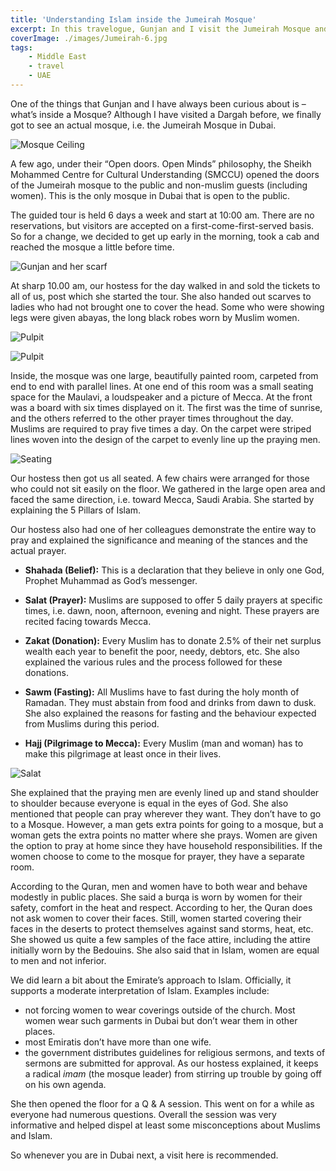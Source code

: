 ```yaml
---
title: 'Understanding Islam inside the Jumeirah Mosque'
excerpt: In this travelogue, Gunjan and I visit the Jumeirah Mosque and get a basic understanding of the tenets of Islam.
coverImage: ./images/Jumeirah-6.jpg
tags:
    - Middle East
    - travel
    - UAE
---
```


One of the things that Gunjan and I have always been curious about is – what’s inside a Mosque? Although I have visited a Dargah before, we finally got to see an actual mosque, i.e. the Jumeirah Mosque in Dubai.

![Mosque Ceiling](./images/Jumeirah-1.jpg)

A few ago, under their “Open doors. Open Minds” philosophy, the Sheikh Mohammed Centre for Cultural Understanding (SMCCU) opened the doors of the Jumeirah mosque to the public and non-muslim guests (including women). This is the only mosque in Dubai that is open to the public.

The guided tour is held 6 days a week and start at 10:00 am. There are no reservations, but visitors are accepted on a first-come-first-served basis. So for a change, we decided to get up early in the morning, took a cab and reached the mosque a little before time.

![Gunjan and her scarf](./images/Jumeirah-2.jpg)

At sharp 10.00 am, our hostess for the day walked in and sold the tickets to all of us, post which she started the tour. She also handed out scarves to ladies who had not brought one to cover the head. Some who were showing legs were given abayas, the long black robes worn by Muslim women.

![Pulpit](./images/Jumeirah-5.jpg)

![Pulpit](./images/Jumeirah-6.jpg)

Inside, the mosque was one large, beautifully painted room, carpeted from end to end with parallel lines. At one end of this room was a small seating space for the Maulavi, a loudspeaker and a picture of Mecca. At the front was a board with six times displayed on it. The first was the time of sunrise, and the others referred to the other prayer times throughout the day. Muslims are required to pray five times a day. On the carpet were striped lines woven into the design of the carpet to evenly line up the praying men.

![Seating](./images/Jumeirah-3.jpg)

Our hostess then got us all seated. A few chairs were arranged for those who could not sit easily on the floor. We gathered in the large open area and faced the same direction, i.e. toward Mecca, Saudi Arabia. She started by explaining the 5 Pillars of Islam.

Our hostess also had one of her colleagues demonstrate the entire way to pray and explained the significance and meaning of the stances and the actual prayer.

-   **Shahada (Belief):** This is a declaration that they believe in only one God, Prophet Muhammad as God’s messenger.

-   **Salat (Prayer):** Muslims are supposed to offer 5 daily prayers at specific times, i.e. dawn, noon, afternoon, evening and night. These prayers are recited facing towards Mecca.
-   **Zakat (Donation):** Every Muslim has to donate 2.5% of their net surplus wealth each year to benefit the poor, needy, debtors, etc. She also explained the various rules and the process followed for these donations.
-   **Sawm (Fasting):** All Muslims have to fast during the holy month of Ramadan. They must abstain from food and drinks from dawn to dusk. She also explained the reasons for fasting and the behaviour expected from Muslims during this period.
-   **Hajj (Pilgrimage to Mecca):** Every Muslim (man and woman) has to make this pilgrimage at least once in their lives.

![Salat](./images/Jumeirah-4.jpg)

She explained that the praying men are evenly lined up and stand shoulder to shoulder because everyone is equal in the eyes of God. She also mentioned that people can pray wherever they want. They don’t have to go to a Mosque. However, a man gets extra points for going to a mosque, but a woman gets the extra points no matter where she prays. Women are given the option to pray at home since they have household responsibilities. If the women choose to come to the mosque for prayer, they have a separate room.

According to the Quran, men and women have to both wear and behave modestly in public places. She said a burqa is worn by women for their safety, comfort in the heat and respect. According to her, the Quran does not ask women to cover their faces. Still, women started covering their faces in the deserts to protect themselves against sand storms, heat, etc. She showed us quite a few samples of the face attire, including the attire initially worn by the Bedouins. She also said that in Islam, women are equal to men and not inferior.

We did learn a bit about the Emirate’s approach to Islam. Officially, it supports a moderate interpretation of Islam. Examples include:

-   not forcing women to wear coverings outside of the church. Most women wear such garments in Dubai but don’t wear them in other places.
-   most Emiratis don’t have more than one wife.
-   the government distributes guidelines for religious sermons, and texts of sermons are submitted for approval. As our hostess explained, it keeps a radical _imam_ (the mosque leader) from stirring up trouble by going off on his own agenda.

She then opened the floor for a Q & A session. This went on for a while as everyone had numerous questions. Overall the session was very informative and helped dispel at least some misconceptions about Muslims and Islam.

So whenever you are in Dubai next, a visit here is recommended.
